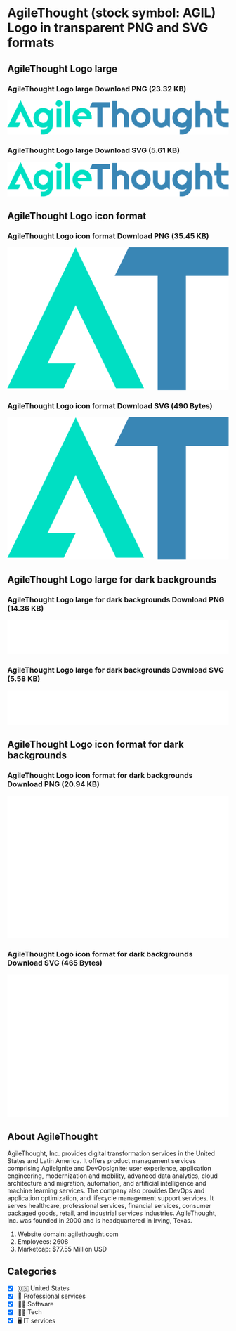 # AgileThought (stock symbol: AGIL) Logo in transparent PNG and SVG formats

## AgileThought Logo large

### AgileThought Logo large Download PNG (23.32 KB)

![AgileThought Logo large Download PNG (23.32 KB)](/img/orig/AGIL_BIG-0ad73e5d.png)

### AgileThought Logo large Download SVG (5.61 KB)

![AgileThought Logo large Download SVG (5.61 KB)](/img/orig/AGIL_BIG-4ab77c05.svg)

## AgileThought Logo icon format

### AgileThought Logo icon format Download PNG (35.45 KB)

![AgileThought Logo icon format Download PNG (35.45 KB)](/img/orig/AGIL-df544b12.png)

### AgileThought Logo icon format Download SVG (490 Bytes)

![AgileThought Logo icon format Download SVG (490 Bytes)](/img/orig/AGIL-0ad15fa9.svg)

## AgileThought Logo large for dark backgrounds

### AgileThought Logo large for dark backgrounds Download PNG (14.36 KB)

![AgileThought Logo large for dark backgrounds Download PNG (14.36 KB)](/img/orig/AGIL_BIG.D-1f788c96.png)

### AgileThought Logo large for dark backgrounds Download SVG (5.58 KB)

![AgileThought Logo large for dark backgrounds Download SVG (5.58 KB)](/img/orig/AGIL_BIG.D-42a7f398.svg)

## AgileThought Logo icon format for dark backgrounds

### AgileThought Logo icon format for dark backgrounds Download PNG (20.94 KB)

![AgileThought Logo icon format for dark backgrounds Download PNG (20.94 KB)](/img/orig/AGIL.D-bcff433d.png)

### AgileThought Logo icon format for dark backgrounds Download SVG (465 Bytes)

![AgileThought Logo icon format for dark backgrounds Download SVG (465 Bytes)](/img/orig/AGIL.D-6d7e0db1.svg)

## About AgileThought

AgileThought, Inc. provides digital transformation services in the United States and Latin America. It offers product management services comprising AgileIgnite and DevOpsIgnite; user experience, application engineering, modernization and mobility, advanced data analytics, cloud architecture and migration, automation, and artificial intelligence and machine learning services. The company also provides DevOps and application optimization, and lifecycle management support services. It serves healthcare, professional services, financial services, consumer packaged goods, retail, and industrial services industries. AgileThought, Inc. was founded in 2000 and is headquartered in Irving, Texas.

1. Website domain: agilethought.com
2. Employees: 2608
3. Marketcap: $77.55 Million USD


## Categories
- [x] 🇺🇸 United States
- [x] 💼 Professional services
- [x] 👨‍💻 Software
- [x] 👩‍💻 Tech
- [x] 🖥️ IT services
